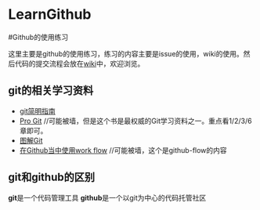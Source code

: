 LearnGithub
===========

#Github的使用练习

  这里主要是github的使用练习，练习的内容主要是issue的使用，wiki的使用。然后代码的提交流程会放在[wiki](http://github.com/ChuheeSoft/LearnGithub/wiki/)中，欢迎浏览。
  
## git的相关学习资料

* [git简明指南](http://rogerdudler.github.io/git-guide/index.zh.html)
* [Pro Git](http://git-scm.com/book/zh) //可能被墙，但是这个书是最权威的Git学习资料之一。重点看1/2/3/6章即可。 
* [图解Git](http://marklodato.github.io/visual-git-guide/index-zh-cn.html)  
* [在Github当中使用work flow](http://blog.krdai.info/post/17485259496/github-flow) //可能被墙，这个是github-flow的内容


## git和github的区别

**git**是一个代码管理工具
**github**是一个以git为中心的代码托管社区
